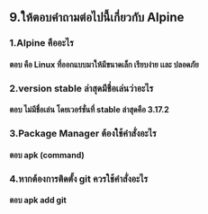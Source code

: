 ## 9.ให้ตอบคำถามต่อไปนี้เกี่ยวกับ Alpine 
### 1.Alpine คืออะไร 
#### ตอบ คือ Linux ที่ออกแบบมาให้มีขนาดเล็ก เรียบง่าย เเละ ปลอดภัย
### 2.version stable ล่าสุดมีชื่อเล่นว่าอะไร
#### ตอบ ไม่มีชื่อเล่น โดยเวอร์ชั่นที่ stable ล่าสุดคือ 3.17.2
### 3.Package Manager ต้องใช้คำสั่งอะไร
#### ตอบ apk (command)
### 4.หากต้องการติดตั้ง git ควรใช้คำสั่งอะไร
#### ตอบ apk add git
